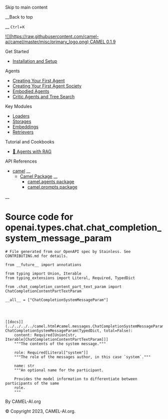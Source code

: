 Skip to main content

__Back to top

__ `Ctrl`+`K`

[ ![](https://raw.githubusercontent.com/camel-
ai/camel/master/misc/primary_logo.png) CAMEL 0.1.9 ](../../../../index.html)

Get Started

  * [Installation and Setup](../../../../get_started/setup.html)

Agents

  * [Creating Your First Agent](../../../../agents/single_agent.html)
  * [Creating Your First Agent Society](../../../../agents/role_playing.html)
  * [Embodied Agents](../../../../agents/embodied_agents.html)
  * [Critic Agents and Tree Search](../../../../agents/critic_agents_and_tree_search.html)

Key Modules

  * [Loaders](../../../../key_modules/loaders.html)
  * [Storages](../../../../key_modules/storages.html)
  * [Embeddings](../../../../key_modules/embeddings.html)
  * [Retrievers](../../../../key_modules/retrievers.html)

Tutorial and Cookbooks

  * [🐫 Agents with RAG](../../../../tutorials_and_cookbooks/agents_with_rag.html)

API References

  * [camel](../../../../modules.html) __
    * [Camel Package](../../../../camel.html) __
      * [camel.agents package](../../../../camel.agents.html)
      * [camel.prompts package](../../../../camel.prompts.html)

__

#

# Source code for openai.types.chat.chat_completion_system_message_param

    
    
    # File generated from our OpenAPI spec by Stainless. See CONTRIBUTING.md for details.
    
    from __future__ import annotations
    
    from typing import Union, Iterable
    from typing_extensions import Literal, Required, TypedDict
    
    from .chat_completion_content_part_text_param import ChatCompletionContentPartTextParam
    
    __all__ = ["ChatCompletionSystemMessageParam"]
    
    
    
    
    [[docs]](../../../../camel.html#camel.messages.ChatCompletionSystemMessageParam)class ChatCompletionSystemMessageParam(TypedDict, total=False):
        content: Required[Union[str, Iterable[ChatCompletionContentPartTextParam]]]
        """The contents of the system message."""
    
        role: Required[Literal["system"]]
        """The role of the messages author, in this case `system`."""
    
        name: str
        """An optional name for the participant.
    
        Provides the model information to differentiate between participants of the same
        role.
        """
    
    
    

By CAMEL-AI.org

© Copyright 2023, CAMEL-AI.org.  

